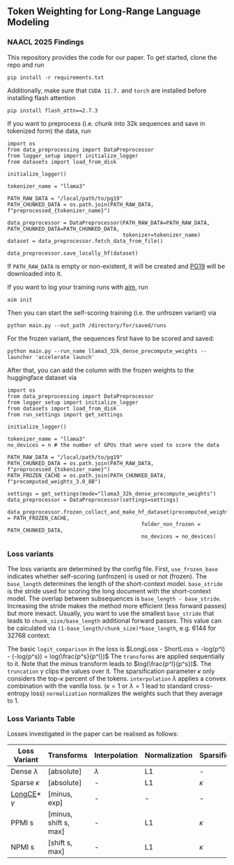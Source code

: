 ## Token Weighting for Long-Range Language Modeling

### NAACL 2025 Findings

This repository provides the code for our paper. To get started, clone the repo and run 

```
pip install -r requirements.txt
```
Additionally, make sure that `CUDA 11.7.` and `torch` are installed before installing flash attention
```
pip install flash_attn==2.7.3
```

If you want to preprocess (i.e. chunk into 32k sequences and save in tokenized form) the data, run

```
import os
from data_preprocessing import DataPreprocessor
from logger_setup import initialize_logger
from datasets import load_from_disk

initialize_logger()

tokenizer_name = "llama3"

PATH_RAW_DATA = "/local/path/to/pg19"
PATH_CHUNKED_DATA = os.path.join(PATH_RAW_DATA, f"preprocessed_{tokenizer_name}")

data_preprocessor = DataPreprocessor(PATH_RAW_DATA=PATH_RAW_DATA, PATH_CHUNKED_DATA=PATH_CHUNKED_DATA,
                                     tokenizer=tokenizer_name)
dataset = data_preprocessor.fetch_data_from_file()

data_preprocessor.save_locally_hf(dataset)
``` 
If `PATH_RAW_DATA` is empty or non-existent, it will be created and [PG19](https://huggingface.co/datasets/deepmind/pg19) will be downloaded into it.

If you want to log your training runs with [aim](https://aimstack.readthedocs.io/en/latest/overview.html), run 

```
aim init
```

Then you can start the self-scoring training (i.e. the unfrozen variant) via

```
python main.py --out_path /directory/for/saved/runs
```

For the frozen variant, the sequences first have to be scored and saved: 

```
python main.py --run_name llama3_32k_dense_precompute_weights --launcher 'accelerate launch'
```

After that, you can add the column with the frozen weights to the huggingface dataset via

```
import os
from data_preprocessing import DataPreprocessor
from logger_setup import initialize_logger
from datasets import load_from_disk
from run_settings import get_settings 

initialize_logger()

tokenizer_name = "llama3"
no_devices = n # the number of GPUs that were used to score the data  

PATH_RAW_DATA = "/local/path/to/pg19"
PATH_CHUNKED_DATA = os.path.join(PATH_RAW_DATA, f"preprocessed_{tokenizer_name}")
PATH_FROZEN_CACHE = os.path.join(PATH_CHUNKED_DATA, f"precomputed_weights_3.0_8B")

settings = get_settings(mode="llama3_32k_dense_precompute_weights")
data_preprocessor = DataPreprocessor(settings=settings)

data_preprocessor.frozen_collect_and_make_hf_dataset(precomputed_weights_path = PATH_FROZEN_CACHE,
                                           folder_non_frozen = PATH_CHUNKED_DATA,
                                           no_devices = no_devices)
```

### Loss variants
The loss variants are determined by the config file. First, `use_frozen_base` indicates
whether self-scoring (unfrozen) is used or not (frozen). The `base_length` determines the
length of the short-context model. `base_stride` is the stride used for scoring the long document
with the short-context model. The overlap between subsequences is `base_length - base_stride`. Increasing
the stride makes the method more efficient (less forward passes) but more inexact. Usually, you want to use the
smallest `base_stride` that leads to `chunk_size/base_length` additional forward passes. This value
can be calculated via
`(1-base_length/chunk_size)*base_length`, e.g. 6144 for 32768 context.

The basic `logit_comparison` in the loss is $LongLoss - ShortLoss = -log(p^l) - (-log(p^s)) = log(\frac{p^s}{p^l})$
The `transforms` are applied sequentially to it. Note that the minus transform leads to $log(\frac{p^l}{p^s})$.
The `truncation` $\gamma$ clips the values over it. The sparsification parameter $\kappa$ only considers the top-$\kappa$ percent of the tokens.
`interpolation` $\lambda$ applies a convex combination with the vanilla loss. ($\kappa=1$ or $\lambda=1$ lead to standard cross-entropy loss)
`normalization` normalizes the weights such that they average to 1.

### Loss Variants Table
Losses investigated in the paper can be realised as follows:

| Loss Variant                                                   | Transforms            | Interpolation | Normalization | Sparsification | Truncation | 
|----------------------------------------------------------------|-----------------------|---------------|---------------|----------------|------------|
| Dense $\lambda$                                                | [absolute]            | $\lambda$     | L1            | -              | -          |
| Sparse $\kappa$                                                | [absolute]            | -             | L1            | $\kappa$       | -          | 
| [LongCE](https://openreview.net/forum?id=fL4qWkSmtM)* $\gamma$ | [minus, exp]          | -             | -             | -              | $\gamma$   | 
| PPMI s                                                         | [minus, shift s, max] | -             | L1            | $\kappa$       | -          | 
| NPMI s                                                         | [shift s, max]        | -             | L1            | $\kappa$       | -          | 
